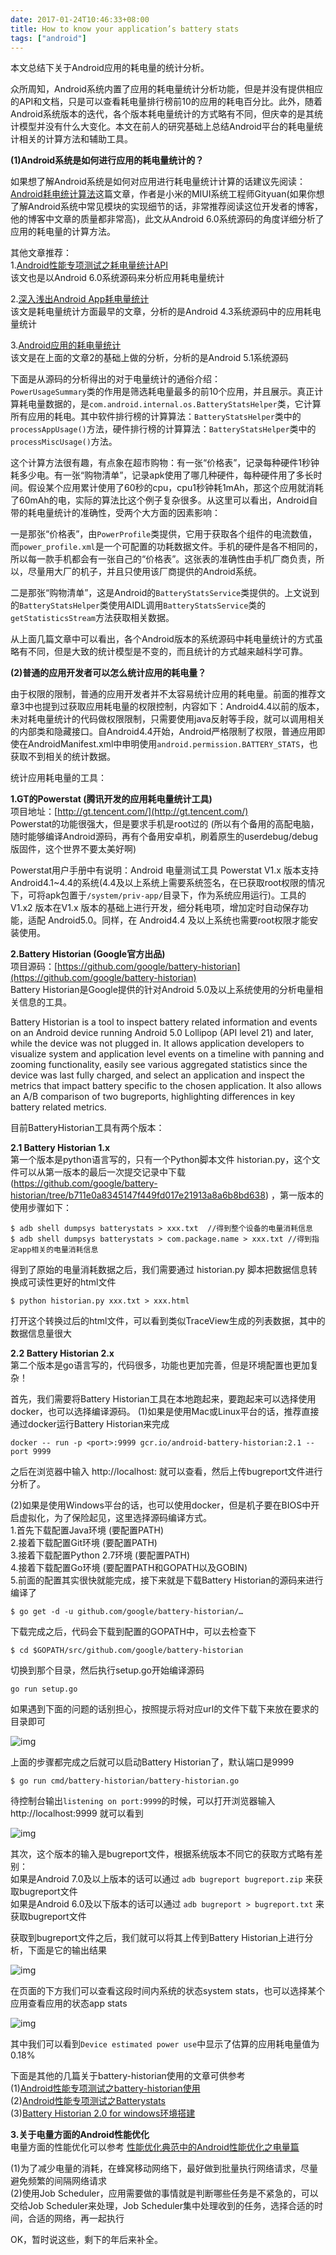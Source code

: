 ```yaml
---
date: 2017-01-24T10:46:33+08:00
title: How to know your application’s battery stats
tags: ["android"]
---
```

本文总结下关于Android应用的耗电量的统计分析。 <!--more-->

众所周知，Android系统内置了应用的耗电量统计分析功能，但是并没有提供相应的API和文档，只是可以查看耗电量排行榜前10的应用的耗电百分比。此外，随着Android系统版本的迭代，各个版本耗电量统计的方式略有不同，但庆幸的是其统计模型并没有什么大变化。本文在前人的研究基础上总结Android平台的耗电量统计相关的计算方法和辅助工具。

**(1)Android系统是如何进行应用的耗电量统计的？**

如果想了解Android系统是如何对应用进行耗电量统计计算的话建议先阅读：[Android耗电统计算法](http://gityuan.com/2016/01/10/power_rank/)这篇文章，作者是小米的MIUI系统工程师Gityuan(如果你想了解Android系统中常见模块的实现细节的话，非常推荐阅读这位开发者的博客，他的博客中文章的质量都非常高)，此文从Android 6.0系统源码的角度详细分析了应用的耗电量的计算方法。

其他文章推荐：  
1.[Android性能专项测试之耗电量统计API](http://blog.csdn.net/itfootball/article/details/49155979)  
该文也是以Android 6.0系统源码来分析应用耗电量统计  

2.[深入浅出Android App耗电量统计](http://www.cnblogs.com/hyddd/p/4402621.html)  
该文是耗电量统计方面最早的文章，分析的是Android 4.3系统源码中的应用耗电量统计  

3.[Android应用的耗电量统计](http://blog.csdn.net/tangdl86/article/details/46958175)  
该文是在上面的文章2的基础上做的分析，分析的是Android 5.1系统源码

下面是从源码的分析得出的对于电量统计的通俗介绍：  
`PowerUsageSummary`类的作用是筛选耗电量最多的前10个应用，并且展示。真正计算耗电量数据的，是`com.android.internal.os.BatteryStatsHelper`类，它计算所有应用的耗电。其中软件排行榜的计算算法：`BatteryStatsHelper`类中的`processAppUsage()`方法，硬件排行榜的计算算法：`BatteryStatsHelper`类中的`processMiscUsage()`方法。  

这个计算方法很有趣，有点象在超市购物：有一张“价格表”，记录每种硬件1秒钟耗多少电。有一张“购物清单”，记录apk使用了哪几种硬件，每种硬件用了多长时间。假设某个应用累计使用了60秒的cpu，cpu1秒钟耗1mAh，那这个应用就消耗了60mAh的电，实际的算法比这个例子复杂很多。从这里可以看出，Android自带的耗电量统计的准确性，受两个大方面的因素影响：  

一是那张“价格表”，由`PowerProfile`类提供，它用于获取各个组件的电流数值，而`power_profile.xml`是一个可配置的功耗数据文件。手机的硬件是各不相同的，所以每一款手机都会有一张自己的“价格表”。这张表的准确性由手机厂商负责，所以，尽量用大厂的机子，并且只使用该厂商提供的Android系统。  

二是那张“购物清单”，这是Android的`BatteryStatsService`类提供的。上文说到的`BatteryStatsHelper`类使用AIDL调用`BatteryStatsService`类的`getStatisticsStream`方法获取相关数据。

从上面几篇文章中可以看出，各个Android版本的系统源码中耗电量统计的方式虽略有不同，但是大致的统计模型是不变的，而且统计的方式越来越科学可靠。

**(2)普通的应用开发者可以怎么统计应用的耗电量？**

由于权限的限制，普通的应用开发者并不太容易统计应用的耗电量。前面的推荐文章3中也提到过获取应用耗电量的权限控制，内容如下：Android4.4以前的版本，未对耗电量统计的代码做权限限制，只需要使用java反射等手段，就可以调用相关的内部类和隐藏接口。自Android4.4开始，Android严格限制了权限，普通应用即使在AndroidManifest.xml中申明使用`android.permission.BATTERY_STATS`，也获取不到相关的统计数据。

统计应用耗电量的工具：

**1.GT的Powerstat (腾讯开发的应用耗电量统计工具)**  
项目地址：[http://gt.tencent.com/](http://gt.tencent.com/)  
Powerstat的功能很强大，但是要求手机是root过的 (所以有个备用的高配电脑，随时能够编译Android源码，再有个备用安卓机，刷着原生的userdebug/debug版固件，这个世界不要太美好啊)

Powerstat用户手册中有说明：Android 电量测试工具 Powerstat V1.x 版本支持 Android4.1~4.4的系统(4.4及以上系统上需要系统签名，在已获取root权限的情况下，可将apk包置于`/system/priv-app/`目录下，作为系统应用运行)。工具的 V1.x2 版本在V1.x 版本的基础上进行开发，细分耗电项，增加定时自动保存功能，适配 Android5.0。同样，在 Android4.4 及以上系统也需要root权限才能安装使用。

**2.Battery Historian (Google官方出品)**    
项目源码：[https://github.com/google/battery-historian](https://github.com/google/battery-historian)  
Battery Historian是Google提供的针对Android 5.0及以上系统使用的分析电量相关信息的工具。  

Battery Historian is a tool to inspect battery related information and events on an Android device running Android 5.0 Lollipop (API level 21) and later, while the device was not plugged in. It allows application developers to visualize system and application level events on a timeline with panning and zooming functionality, easily see various aggregated statistics since the device was last fully charged, and select an application and inspect the metrics that impact battery specific to the chosen application. It also allows an A/B comparison of two bugreports, highlighting differences in key battery related metrics.

目前BatteryHistorian工具有两个版本：  

**2.1 Battery Historian 1.x**  
第一个版本是python语言写的，只有一个Python脚本文件 historian.py，这个文件可以从第一版本的最后一次提交记录中下载(https://github.com/google/battery-historian/tree/b711e0a8345147f449fd017e21913a8a6b8bd638) ，第一版本的使用步骤如下：

```
$ adb shell dumpsys batterystats > xxx.txt  //得到整个设备的电量消耗信息
$ adb shell dumpsys batterystats > com.package.name > xxx.txt //得到指定app相关的电量消耗信息
```

得到了原始的电量消耗数据之后，我们需要通过 historian.py 脚本把数据信息转换成可读性更好的html文件

```
$ python historian.py xxx.txt > xxx.html
```

打开这个转换过后的html文件，可以看到类似TraceView生成的列表数据，其中的数据信息量很大

**2.2 Battery Historian 2.x**  
第二个版本是go语言写的，代码很多，功能也更加完善，但是环境配置也更加复杂！

首先，我们需要将Battery Historian工具在本地跑起来，要跑起来可以选择使用docker，也可以选择编译源码。
(1)如果是使用Mac或Linux平台的话，推荐直接通过docker运行Battery Historian来完成

```
docker -- run -p <port>:9999 gcr.io/android-battery-historian:2.1 --port 9999
```

之后在浏览器中输入 http://localhost:<port> 就可以查看，然后上传bugreport文件进行分析了。

(2)如果是使用Windows平台的话，也可以使用docker，但是机子要在BIOS中开启虚拟化，为了保险起见，这里选择源码编译方式。  
1.首先下载配置Java环境 (要配置PATH)  
2.接着下载配置Git环境 (要配置PATH)  
3.接着下载配置Python 2.7环境 (要配置PATH)  
4.接着下载配置Go环境 (要配置PATH和GOPATH以及GOBIN)  
5.前面的配置其实很快就能完成，接下来就是下载Battery Historian的源码来进行编译了  

```
$ go get -d -u github.com/google/battery-historian/…
```

下载完成之后，代码会下载到配置的GOPATH中，可以去检查下

```
$ cd $GOPATH/src/github.com/google/battery-historian
```

切换到那个目录，然后执行setup.go开始编译源码

```
go run setup.go
```

如果遇到下面的问题的话别担心，按照提示将对应url的文件下载下来放在要求的目录即可

![img](/images/go-compiler-error.png)

上面的步骤都完成之后就可以启动Battery Historian了，默认端口是9999

```
$ go run cmd/battery-historian/battery-historian.go
```

待控制台输出`listening on port:9999`的时候，可以打开浏览器输入 http://localhost:9999 就可以看到

![img](/images/battery-historian-web.png)

其次，这个版本的输入是bugreport文件，根据系统版本不同它的获取方式略有差别：  
如果是Android 7.0及以上版本的话可以通过 `adb bugreport bugreport.zip` 来获取bugreport文件  
如果是Android 6.0及以下版本的话可以通过 `adb bugreport > bugreport.txt` 来获取bugreport文件

获取到bugreport文件之后，我们就可以将其上传到Battery Historian上进行分析，下面是它的输出结果

![img](/images/battery-historian-chart.png)

在页面的下方我们可以查看这段时间内系统的状态system stats，也可以选择某个应用查看应用的状态app stats

![img](/images/battery-historian-appstats.png)

其中我们可以看到`Device estimated power use`中显示了估算的应用耗电量值为0.18%

下面是其他的几篇关于battery-historian使用的文章可供参考  
(1)[Android性能专项测试之battery-historian使用](http://blog.csdn.net/itfootball/article/details/44084159)  
(2)[Android性能专项测试之Batterystats](http://blog.csdn.net/itfootball/article/details/49004699)  
(3)[Battery Historian 2.0 for windows环境搭建](http://www.07net01.com/linux/2016/01/1207924.html)  

**3.关于电量方面的Android性能优化**  
电量方面的性能优化可以参考
[性能优化典范中的Android性能优化之电量篇](http://hukai.me/android-performance-battery/)

(1)为了减少电量的消耗，在蜂窝移动网络下，最好做到批量执行网络请求，尽量避免频繁的间隔网络请求  
(2)使用Job Scheduler，应用需要做的事情就是判断哪些任务是不紧急的，可以交给Job Scheduler来处理，Job Scheduler集中处理收到的任务，选择合适的时间，合适的网络，再一起执行

OK，暂时说这些，剩下的年后来补全。
